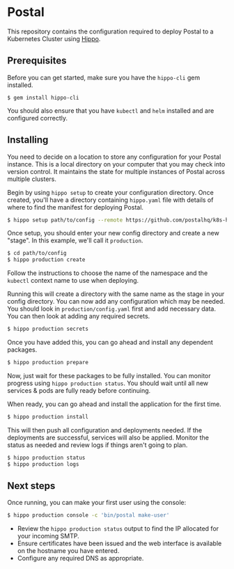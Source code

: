# Postal

This repository contains the configuration required to deploy Postal to a Kubernetes Cluster using [Hippo](https://adam.ac/hippo).

## Prerequisites

Before you can get started, make sure you have the `hippo-cli` gem installed.

```
$ gem install hippo-cli
```

You should also ensure that you have `kubectl` and `helm` installed and are configured correctly.

## Installing

You need to decide on a location to store any configuration for your Postal instance. This is a local directory on your computer that you may check into version control. It maintains the state for multiple instances of Postal across multiple clusters.

Begin by using `hippo setup` to create your configuration directory. Once created, you'll have a directory containing `hippo.yaml` file with details of where to find the manifest for deploying Postal.

```bash
$ hippo setup path/to/config --remote https://github.com/postalhq/k8s-hippo
```

Once setup, you should enter your new config directory and create a new "stage". In this example, we'll call it `production`.

```bash
$ cd path/to/config
$ hippo production create
```

Follow the instructions to choose the name of the namespace and the `kubectl` context name to use when deploying.

Running this will create a directory with the same name as the stage in your config directory. You can now add any configuration which may be needed. You should look in `production/config.yaml` first and add necessary data. You can then look at adding any required secrets.

```bash
$ hippo production secrets
```

Once you have added this, you can go ahead and install any dependent packages.

```bash
$ hippo production prepare
```

Now, just wait for these packages to be fully installed. You can monitor progress using `hippo production status`. You should wait until all new services & pods are fully ready before continuing.

When ready, you can go ahead and install the application for the first time.

```bash
$ hippo production install
```

This will then push all configuration and deployments needed. If the deployments are successful, services will also be applied. Monitor the status as needed and review logs if things aren't going to plan.

```bash
$ hippo production status
$ hippo production logs
```

## Next steps

Once running, you can make your first user using the console:

```bash
$ hippo production console -c 'bin/postal make-user'
```

* Review the `hippo production status` output to find the IP allocated for your incoming SMTP.
* Ensure certificates have been issued and the web interface is available on the hostname you have entered.
* Configure any required DNS as appropriate.

